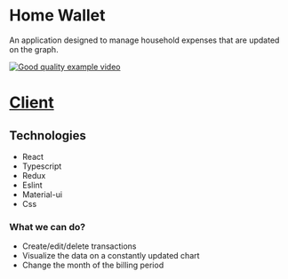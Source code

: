 # Home Wallet
  An application designed to manage household expenses that are updated on the graph.

[![Good quality example video](https://imgur.com/g4b6yMT)](https://streamable.com/sjlcaf)

# [Client](https://github.com/lukaszjagodka/home-wallet)

## Technologies
* React
* Typescript
* Redux
* Eslint 
* Material-ui
* Css

### What we can do?
- Create/edit/delete transactions
- Visualize the data on a constantly updated chart
- Change the month of the billing period